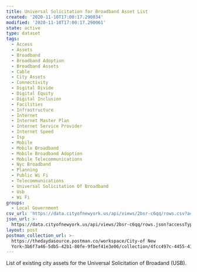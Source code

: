 ```yaml
---
title: Universal Solicitation for Broadband Asset List
created: '2020-11-10T17:00:17.290034'
modified: '2020-11-10T17:00:17.290061'
state: active
type: dataset
tags:
  - Access
  - Assets
  - Broadband
  - Broadband Adoption
  - Broadband Assets
  - Cable
  - City Assets
  - Connectivity
  - Digital Divide
  - Digital Equity
  - Digital Inclusion
  - Facilities
  - Infrastructure
  - Internet
  - Internet Master Plan
  - Internet Service Provider
  - Internet Speed
  - Isp
  - Mobile
  - Mobile Broadband
  - Mobile Broadband Adoption
  - Mobile Telecommunications
  - Nyc Broadband
  - Planning
  - Public Wi Fi
  - Telecommunications
  - Universal Solicitation Of Broadband
  - Usb
  - Wi Fi
groups:
  - Local Government
csv_url: 'https://data.cityofnewyork.us/api/views/2bsr-c6qq/rows.csv?accessType=DOWNLOAD'
json_url: >-
  https://data.cityofnewyork.us/api/views/2bsr-c6qq/rows.json?accessType=DOWNLOAD
layout: post
postman_collection_url: >-
  https://thedaydasource.postman.co/workspace/City-of New
  York~3b6f7a46-5db5-42b1-80fe-9fbef41e3e06/collection/4fcc497c-4455-411f-b5c2-c2aba6188824
---
```

List of existing city assets for the Universal Solicitation of Broadand (USB).
